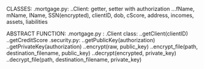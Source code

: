 CLASSES:
.mortgage.py:
..Client: getter, setter with authorization
...fName, mName, lName, SSN(encrypted), clientID, dob, cScore, address, incomes, assets, liabilities

ABSTRACT FUNCTION:
.mortgage.py :
.Client class:
..getClient(clientID)
..getCreditScore
.security.py:
..getPublicKey(authorization)
..getPrivateKey(authorization)
..encrypt(raw, public_key)
..encrypt_file(path, destination_filename, public_key)
..decrypt(encrypted, private_key)
..decrypt_file(path, destination_filename, private_key)
